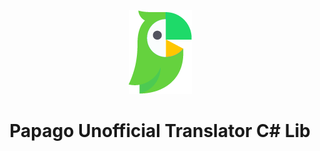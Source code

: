 <div align="center">  
  <a href="https://github.com/Cardroid/PapagoUnofficialTranslator">
    <img alt="Papago Unofficial Translator C# Lib" width="101" heigth="134" src="https://github.com/Cardroid/PapagoUnofficialTranslator/blob/master/Translator/PapagoLogoEdit.png?raw=true">
  </a>
  <h1>Papago Unofficial Translator C# Lib</h1>
</div>
